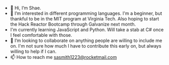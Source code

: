 - 👋 Hi, I’m Shae. 
- 👀 I’m interested in different programming languages. I'm a beginner, but thankful to be in the MIT program at Virginia Tech. Also hoping to start the Hack Reactor Bootcamp through Galvanize next month.
- I'm currently learning JavaScript and Python. Will take a stab at C# once I feel comfortable with those.
- 💞️ I’m looking to collaborate on anything people are willing to include me on. I'm not sure how much I have to contribute this early on, but always willing to help if I can.
- 📫 How to reach me sasmith1223@rocketmail.com

<!---
thereisnospoon1223/thereisnospoon1223 is a ✨ special ✨ repository because its `README.md` (this file) appears on your GitHub profile.
You can click the Preview link to take a look at your changes.
--->
